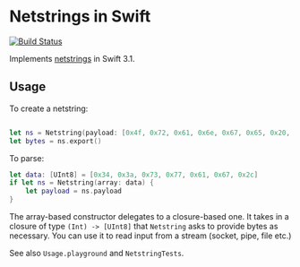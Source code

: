 # Netstrings in Swift

[![Build Status](https://travis-ci.org/juri/swift-netstring.svg?branch=master)](https://travis-ci.org/juri/swift-netstring)

Implements [netstrings](https://cr.yp.to/proto/netstrings.txt) in Swift 3.1.

## Usage

To create a netstring:

```swift

let ns = Netstring(payload: [0x4f, 0x72, 0x61, 0x6e, 0x67, 0x65, 0x20, 0x4d, 0x65, 0x6e, 0x61, 0x63, 0x65])
let bytes = ns.export()
```

To parse:

```swift
let data: [UInt8] = [0x34, 0x3a, 0x73, 0x77, 0x61, 0x67, 0x2c]
if let ns = Netstring(array: data) {
    let payload = ns.payload
}
```

The array-based constructor delegates to a closure-based one. It takes in a closure of type `(Int) -> [UInt8]` that `Netstring` asks to provide bytes as necessary. You can use it to read input from a stream (socket, pipe, file etc.)

See also `Usage.playground` and `NetstringTests`.
